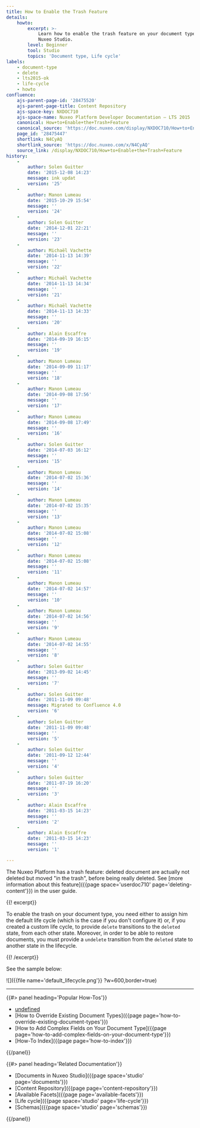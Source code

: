 ```yaml
---
title: How to Enable the Trash Feature
details:
    howto:
        excerpt: >-
            Learn how to enable the trash feature on your document type using
            Nuxeo Studio.
        level: Beginner
        tool: Studio
        topics: 'Document type, Life cycle'
labels:
    - document-type
    - delete
    - lts2015-ok
    - life-cycle
    - howto
confluence:
    ajs-parent-page-id: '28475520'
    ajs-parent-page-title: Content Repository
    ajs-space-key: NXDOC710
    ajs-space-name: Nuxeo Platform Developer Documentation — LTS 2015
    canonical: How+to+Enable+the+Trash+Feature
    canonical_source: 'https://doc.nuxeo.com/display/NXDOC710/How+to+Enable+the+Trash+Feature'
    page_id: '28475447'
    shortlink: N4CyAQ
    shortlink_source: 'https://doc.nuxeo.com/x/N4CyAQ'
    source_link: /display/NXDOC710/How+to+Enable+the+Trash+Feature
history:
    - 
        author: Solen Guitter
        date: '2015-12-08 14:23'
        message: ink updat
        version: '25'
    - 
        author: Manon Lumeau
        date: '2015-10-29 15:54'
        message: ''
        version: '24'
    - 
        author: Solen Guitter
        date: '2014-12-01 22:21'
        message: ''
        version: '23'
    - 
        author: Michaël Vachette
        date: '2014-11-13 14:39'
        message: ''
        version: '22'
    - 
        author: Michaël Vachette
        date: '2014-11-13 14:34'
        message: ''
        version: '21'
    - 
        author: Michaël Vachette
        date: '2014-11-13 14:33'
        message: ''
        version: '20'
    - 
        author: Alain Escaffre
        date: '2014-09-19 16:15'
        message: ''
        version: '19'
    - 
        author: Manon Lumeau
        date: '2014-09-09 11:17'
        message: ''
        version: '18'
    - 
        author: Manon Lumeau
        date: '2014-09-08 17:56'
        message: ''
        version: '17'
    - 
        author: Manon Lumeau
        date: '2014-09-08 17:49'
        message: ''
        version: '16'
    - 
        author: Solen Guitter
        date: '2014-07-03 16:12'
        message: ''
        version: '15'
    - 
        author: Manon Lumeau
        date: '2014-07-02 15:36'
        message: ''
        version: '14'
    - 
        author: Manon Lumeau
        date: '2014-07-02 15:35'
        message: ''
        version: '13'
    - 
        author: Manon Lumeau
        date: '2014-07-02 15:08'
        message: ''
        version: '12'
    - 
        author: Manon Lumeau
        date: '2014-07-02 15:08'
        message: ''
        version: '11'
    - 
        author: Manon Lumeau
        date: '2014-07-02 14:57'
        message: ''
        version: '10'
    - 
        author: Manon Lumeau
        date: '2014-07-02 14:56'
        message: ''
        version: '9'
    - 
        author: Manon Lumeau
        date: '2014-07-02 14:55'
        message: ''
        version: '8'
    - 
        author: Solen Guitter
        date: '2013-09-02 14:45'
        message: ''
        version: '7'
    - 
        author: Solen Guitter
        date: '2011-11-09 09:48'
        message: Migrated to Confluence 4.0
        version: '6'
    - 
        author: Solen Guitter
        date: '2011-11-09 09:48'
        message: ''
        version: '5'
    - 
        author: Solen Guitter
        date: '2011-09-12 12:44'
        message: ''
        version: '4'
    - 
        author: Solen Guitter
        date: '2011-07-19 16:20'
        message: ''
        version: '3'
    - 
        author: Alain Escaffre
        date: '2011-03-15 14:23'
        message: ''
        version: '2'
    - 
        author: Alain Escaffre
        date: '2011-03-15 14:23'
        message: ''
        version: '1'

---
```

The Nuxeo Platform has a trash feature: deleted document are actually not deleted but moved "in the trash", before being really deleted. See [more information about this feature]({{page space='userdoc710' page='deleting-content'}}) in the user guide.

{{! excerpt}}

To enable the trash on your document type, you need either to assign him the default life cycle (which is the case if you don't configure it) or, if you created a custom life cycle, to provide `delete` transitions to the `deleted` state, from each other state. Moreover, in order to be able to restore documents, you must provide a `undelete` transition from the `deleted` state to another state in the lifecycle.

{{! /excerpt}}

See the sample below:

![]({{file name='default_lifecycle.png'}} ?w=600,border=true)

* * *

<div class="row" data-equalizer data-equalize-on="medium"><div class="column medium-6">{{#> panel heading='Popular How-Tos'}}

*   [undefined]()&nbsp;
*   [How to Override Existing Document Types]({{page page='how-to-override-existing-document-types'}}) &nbsp;
*   [How to Add Complex Fields on Your Document Type]({{page page='how-to-add-complex-fields-on-your-document-type'}})
*   [How-To Index]({{page page='how-to-index'}})

{{/panel}}</div><div class="column medium-6">{{#> panel heading='Related Documentation'}}

*   [Documents in Nuxeo Studio]({{page space='studio' page='documents'}})
*   [Content Repository]({{page page='content-repository'}})
*   [Available Facets]({{page page='available-facets'}})
*   [Life cycle]({{page space='studio' page='life-cycle'}})
*   [Schemas]({{page space='studio' page='schemas'}})

{{/panel}}</div></div>